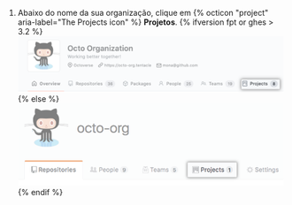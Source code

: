1. Abaixo do nome da sua organização, clique em
{% octicon "project" aria-label="The Projects icon" %} **Projetos**.
  {% ifversion fpt or ghes > 3.2 %}
  ![Aba de projetos para sua organização](/assets/images/help/organizations/organization-projects-tab-with-overview-tab.png)
  {% else %}
  ![Aba de projetos para sua organização](/assets/images/help/organizations/organization-projects-tab.png)
  {% endif %}
